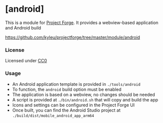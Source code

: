 # [android]

This is a module for [Project Forge](https://projectforge.dev). It provides a webview-based application and Android build

https://github.com/kyleu/projectforge/tree/master/module/android

### License 

Licensed under [CC0](https://creativecommons.org/publicdomain/zero/1.0)

### Usage
- An Android application template is provided in `./tools/android`
- To function, the `android` build option must be enabled
- The application is based on a webview, no changes should be needed
- A script is provided at `./bin/android.sh` that will copy and build the app
- Icons and settings can be configured in the Project Forge UI
- Once built, you can find the Android Studio project at `./build/dist/mobile_android_app_arm64`
